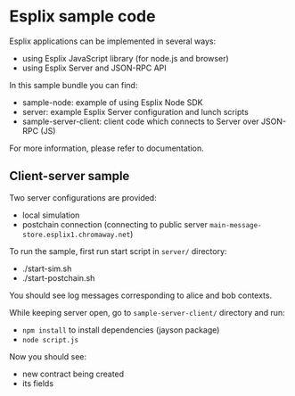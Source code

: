 Esplix sample code
==================

Esplix applications can be implemented in several ways:

 * using Esplix JavaScript library (for node.js and browser)
 * using Esplix Server and JSON-RPC API

In this sample bundle you can find:

 * sample-node:  example of using Esplix Node SDK 
 * server: example Esplix Server configuration and lunch scripts
 * sample-server-client: client code which connects to Server over JSON-RPC (JS)

For more information, please refer to documentation.

## Client-server sample

Two server configurations are provided: 

 * local simulation
 * postchain connection (connecting to public server `main-message-store.esplix1.chromaway.net`)

To run the sample, first run start script in `server/` directory:

  * ./start-sim.sh
  * ./start-postchain.sh

You should see log messages corresponding to alice and bob contexts.

While keeping server open, go to `sample-server-client/` directory and run:

 * `npm install` to install dependencies (jayson package)
 * `node script.js`

Now you should see:

 * new contract being created
 * its fields 
